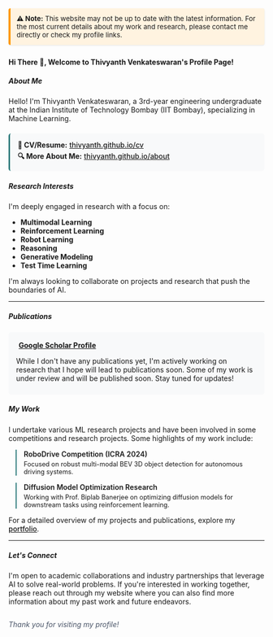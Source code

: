 
<div class="notice--warning" style="padding: 12px; background-color: #fff3e0; border-left: 4px solid #ff9800; margin-bottom: 25px; border-radius: 4px; box-shadow: 0 1px 3px rgba(0,0,0,0.1);">
  <p style="margin: 0; font-size: 0.95em;"><strong>⚠️ Note:</strong> This website may not be up to date with the latest information. For the most current details about my work and research, please contact me directly or check my profile links.</p>
</div>

#### Hi There 👋, Welcome to Thivyanth Venkateswaran's Profile Page!

##### About Me
Hello! I'm Thivyanth Venkateswaran, a 3rd-year engineering undergraduate at the Indian Institute of Technology Bombay (IIT Bombay), specializing in Machine Learning.

<div class="profile-links" style="margin: 1.5em 0; padding: 10px 15px; background-color: #f8f9fa; border-radius: 5px; border-left: 3px solid #2C7A7B;">
  <p style="margin: 0.3em 0;"><strong>📄 CV/Resume:</strong> <a href="https://thivyanth.github.io/cv" style="border-bottom: none; font-weight: 500;">thivyanth.github.io/cv</a></p>
  <p style="margin: 0.3em 0;"><strong>🔍 More About Me:</strong> <a href="https://thivyanth.github.io/about" style="border-bottom: none; font-weight: 500;">thivyanth.github.io/about</a></p>
</div>

##### Research Interests
I'm deeply engaged in research with a focus on:

- **Multimodal Learning**
- **Reinforcement Learning**
- **Robot Learning**
- **Reasoning**
- **Generative Modeling**
- **Test Time Learning**

I'm always looking to collaborate on projects and research that push the boundaries of AI.

---

##### Publications
<div class="publications-section" style="padding: 10px 15px; background-color: #f8f9fa; border-radius: 5px;">
  <p style="margin: 0.5em 0;"><a href="https://scholar.google.com/citations?user=2PNJeToAAAAJ" style="border-bottom: none;"><i class="fas fa-graduation-cap" style="color: #2C7A7B; margin-right: 5px;"></i><strong>Google Scholar Profile</strong></a></p>
  <p>While I don't have any publications yet, I'm actively working on research that I hope will lead to publications soon. Some of my work is under review and will be published soon. Stay tuned for updates!</p>
</div>

##### My Work
I undertake various ML research projects and have been involved in some competitions and research projects. Some highlights of my work include:

<div class="work-highlights" style="margin-left: 1em;">
  <div class="work-item" style="margin-bottom: 1em; padding-left: 1em; border-left: 2px solid #2C7A7B;">
    <p style="margin: 0.3em 0; font-weight: 600;">RoboDrive Competition (ICRA 2024)</p>
    <p style="margin: 0.3em 0; font-size: 0.9em;">Focused on robust multi-modal BEV 3D object detection for autonomous driving systems.</p>
  </div>
  
  <div class="work-item" style="margin-bottom: 1em; padding-left: 1em; border-left: 2px solid #2C7A7B;">
    <p style="margin: 0.3em 0; font-weight: 600;">Diffusion Model Optimization Research</p>
    <p style="margin: 0.3em 0; font-size: 0.9em;">Working with Prof. Biplab Banerjee on optimizing diffusion models for downstream tasks using reinforcement learning.</p>
  </div>
</div>

<p style="margin-top: 1em;">For a detailed overview of my projects and publications, explore my <a href="https://thivyanth.github.io/portfolio" style="font-weight: 500;">portfolio</a>.</p>

---

##### Let's Connect
I'm open to academic collaborations and industry partnerships that leverage AI to solve real-world problems. If you're interested in working together, please reach out through my website where you can also find more information about my past work and future endeavors.

<p style="font-style: italic; color: #4A5568; margin-top: 2em;">Thank you for visiting my profile!</p>
